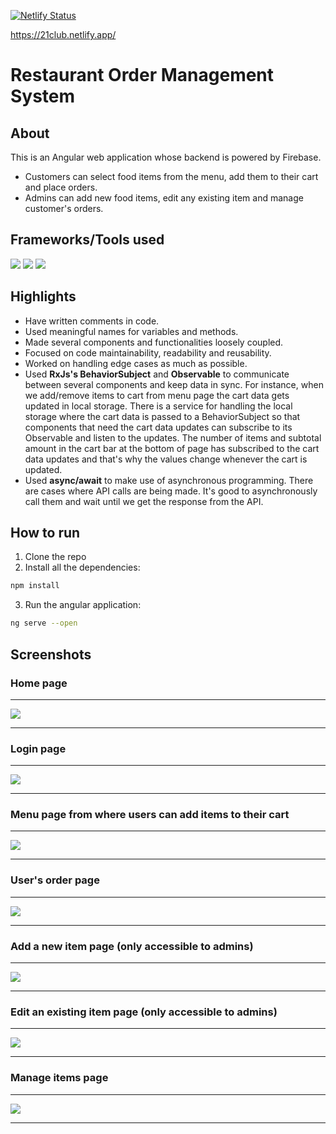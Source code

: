 [![Netlify Status](https://api.netlify.com/api/v1/badges/87073a95-ecd7-42f3-ae16-eef1a6f57847/deploy-status)](https://app.netlify.com/sites/resoms/deploys)

https://21club.netlify.app/

# Restaurant Order Management System

## About
This is an Angular web application whose backend is powered by Firebase. 
- Customers can select food items from the menu, add them to their cart and place orders. 
- Admins can add new food items, edit any existing item and manage customer's orders.

## Frameworks/Tools used
![](https://img.shields.io/badge/Angular-DD0031?style=for-the-badge&logo=angular&logoColor=white)
![](https://img.shields.io/badge/Bootstrap-563D7C?style=for-the-badge&logo=bootstrap&logoColor=white)
![](https://img.shields.io/badge/firebase-ffca28?style=for-the-badge&logo=firebase&logoColor=black)

## Highlights

- Have written comments in code.
- Used meaningful names for variables and methods.
- Made several components and functionalities loosely coupled.
- Focused on code maintainability, readability and reusability.
- Worked on handling edge cases as much as possible.
- Used **RxJs's BehaviorSubject** and **Observable** to communicate between several components and keep data in sync. For instance, when we add/remove items to cart from menu page the cart data gets updated in local storage. There is a service for handling the local storage where the cart data is passed to a BehaviorSubject so that components that need the cart data updates can subscribe to its Observable and listen to the updates. The number of items and subtotal amount in the cart bar at the bottom of page has subscribed to the cart data updates and that's why the values change whenever the cart is updated.
- Used **async/await** to make use of asynchronous programming. There are cases where API calls are being made. It's good to asynchronously call them and wait until we get the response from the API.

## How to run

1. Clone the repo
2. Install all the dependencies: 

```sh
npm install
```

3. Run the angular application: 

```sh
ng serve --open
```

## Screenshots

### Home page

---

![](https://github.com/thecoducer/restaurant-order-management-system/blob/master/Screenshots/home-page.jpg)

---

### Login page

---

![](https://github.com/thecoducer/restaurant-order-management-system/blob/master/Screenshots/login.jpg)

---

### Menu page from where users can add items to their cart

---

![](https://github.com/thecoducer/restaurant-order-management-system/blob/master/Screenshots/menu-page.jpg)

---

### User's order page

---

![](https://github.com/thecoducer/restaurant-order-management-system/blob/master/Screenshots/order-page.jpg)

---

### Add a new item page (only accessible to admins)

---

![](https://github.com/thecoducer/restaurant-order-management-system/blob/master/Screenshots/add-item.jpg)

---

### Edit an existing item page (only accessible to admins)

---

![](https://github.com/thecoducer/restaurant-order-management-system/blob/master/Screenshots/edit-item.jpg)

---

### Manage items page

---

![](https://github.com/thecoducer/restaurant-order-management-system/blob/master/Screenshots/admin-items-page.jpg)

---
